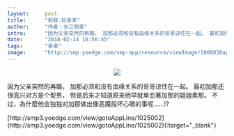 ```yaml
---
layout:     post
title:      "和我☆玩亲亲"
author:     "作者：长江朋美"
intro:      "因为父亲突然的再婚， 加那必须和没有血缘关系的哥哥谅住在一起。 最初加那还很高兴对方是个型男， 但是后来才知道原来他早就单恋著加那的姐姐素那。 不过，為什麼他会独独对加那做出像恶魔般坏心眼的事呢……!?"
date:       "2018-02-14 16:56:45"
tags:       "亲亲"
image:      "http://smp.yoedge.com/smp-app/resource/viewImage/1000838appline.png"
---
```

<div style="text-align: center">
<p><img src="http://smp.yoedge.com/smp-app/resource/viewImage/1000838appline.png"/></p>
</div>
<p class="post-meta">
<span>因为父亲突然的再婚， 加那必须和没有血缘关系的哥哥谅住在一起。 最初加那还很高兴对方是个型男， 但是后来才知道原来他早就单恋著加那的姐姐素那。 不过，為什麼他会独独对加那做出像恶魔般坏心眼的事呢……!?</span>
</p>
[http://smp3.yoedge.com/view/gotoAppLine/1025002](http://smp3.yoedge.com/view/gotoAppLine/1025002){:target="_blank"}


